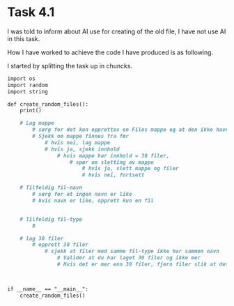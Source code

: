 # Task 4.1

I was told to inform about AI use for creating of the old file, I have not use AI in this task. 

How I have worked to achieve the code I have produced is as following. 

I started by splitting the task up in chuncks. 

```markdown
import os
import random
import string

def create_random_files():
    print()

    # Lag mappe
        # sørg for det kun opprettes en Files mappe og at den ikke havner i en submappe
        # Sjekk om mappe finnes fra før
            # hvis nei, lag mappe
            # hvis ja, sjekk innhold
                # hvis mappe har innhold = 30 filer,
                    # spør om sletting av mappe
                        # hvis ja, slett mappe og filer
                        # hvis nei, fortsett

    # Tilfeldig fil-navn
        # sørg for at ingen navn er like
        # hvis navn er like, opprett kun en fil


    # Tilfeldig fil-type
        #

    # lag 30 filer
        # opprett 30 filer
            # sjekk at filer med samme fil-type ikke har sammen navn
                # Valider at du har laget 30 filer og ikke mer
                # Hvis det er mer enn 30 filer, fjern filer slik at det kun er 30 filer



if __name__ == "__main__":
    create_random_files()

```